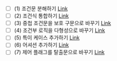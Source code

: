 - [ ] (1) 조건문 분해하기 [Link]()
- [ ] (2) 조건식 통합하기 [Link]()
- [ ] (3) 중첩 조건문을 보호 구문으로 바꾸기 [Link]()
- [ ] (4) 조건부 로직을 다형성으로 바꾸기 [Link]()
- [ ] (5) 특이 케이스 추가하기 [Link]()
- [ ] (6) 어셔션 추가하기 [Link]()
- [ ] (7) 제어 플래그를 탈출문으로 바꾸기 [Link]()
